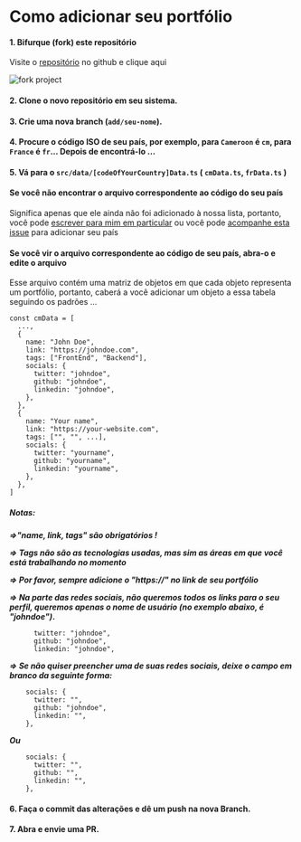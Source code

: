 # Como adicionar seu portfólio

#### 1. Bifurque (fork) este repositório

Visite o [repositório](https://github.com/ln-dev7/world-portfolios) no github e clique aqui

![fork project](https://wp.lndev.me/assets/contribut/1.png)

#### 2. Clone o novo repositório em seu sistema.

#### 3. Crie uma nova branch (`add/seu-nome`).

#### 4. Procure o código ISO de seu país, por exemplo, para `Cameroon` é `cm`, para `France` é `fr`... Depois de encontrá-lo ...

#### 5. Vá para o `src/data/[codeOfYourCountry]Data.ts` ( `cmData.ts`, `frData.ts` )

#### Se você não encontrar o arquivo correspondente ao código do seu país

Significa apenas que ele ainda não foi adicionado à nossa lista, portanto, você pode [escrever para mim em particular](https://twitter.com/ln_dev7) ou você pode [acompanhe esta issue](https://github.com/ln-dev7/world-portfolios/issues/80) para adicionar seu país

#### Se você vir o arquivo correspondente ao código de seu país, abra-o e edite o arquivo

Esse arquivo contém uma matriz de objetos em que cada objeto representa um portfólio, portanto, caberá a você adicionar um objeto a essa tabela seguindo os padrões ...

```
const cmData = [
  ...,
  {
​    name: "John Doe",
​    link: "https://johndoe.com",
​    tags: ["FrontEnd", "Backend"],
    socials: {
      twitter: "johndoe",
      github: "johndoe",
      linkedin: "johndoe",
    },
  },
  {
​    name: "Your name",
​    link: "https://your-website.com",
​    tags: ["", "", ...],
    socials: {
      twitter: "yourname",
      github: "yourname",
      linkedin: "yourname",
    },
  },
]
```

##### Notas:

**_=>"name, link, tags" são obrigatórios !_**

**_=> Tags não são as tecnologias usadas, mas sim as áreas em que você está trabalhando no momento_**

**_=> Por favor, sempre adicione o "https://" no link de seu portfólio_**

**_=> Na parte das redes sociais, não queremos todos os links para o seu perfil, queremos apenas o nome de usuário (no exemplo abaixo, é "johndoe")_.**

```
      twitter: "johndoe",
      github: "johndoe",
      linkedin: "johndoe",
```

**_=> Se não quiser preencher uma de suas redes sociais, deixe o campo em branco da seguinte forma:_**

```
    socials: {
      twitter: "",
      github: "johndoe",
      linkedin: "",
    },
```

**_Ou_**

```
    socials: {
      twitter: "",
      github: "",
      linkedin: "",
    },
```

#### 6. Faça o commit das alterações e dê um push na nova Branch.

#### 7. Abra e envie uma PR.
